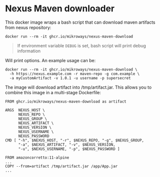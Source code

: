 # Nexus Maven downloader

This docker image wraps a bash script that can download maven artifacts from
nexus repository:

```
docker run --rm -it ghcr.io/mikroways/nexus-maven-download
```
> If environment variable `DEBUG` is set, bash script will print debug
> information

Will print options. An example usage can be:

```
docker run --rm -it ghcr.io/mikroways/nexus-maven-download \
  -h https://nexus.example.com -r maven-repo -g com.example \
  -a myCustomArtifact -v 1.0.1 -u username -p supersecret
```

The image will download artifact into /tmp/artifact.jar. This allows you to
combine this image in a multi-stage Dockerfile:

```
FROM ghcr.io/mikroways/nexus-maven-download as artifact

ARGS  NEXUS_HOST \
      NEXUS_REPO \
      NEXUS_GROUP \
      NEXUS_ARTIFACT \
      NEXUS_VERSION \
      NEXUS_USERNAME \
      NEXUS_PASSWORD
CMD [ "-h", $NEXUS_HOST, "-r", $NEXUS_REPO, "-g", $NEXUS_GROUP,
      "-a", $NEXUS_ARTIFACT, "-v", $NEXUS_VERSION,
      "-u", $NEXUS_USERNAME, "-p", $NEXUS_PASSWORD ]

FROM amazoncorretto:11-alpine
...
COPY --from=artifact /tmp/artifact.jar /app/App.jar
...
```
